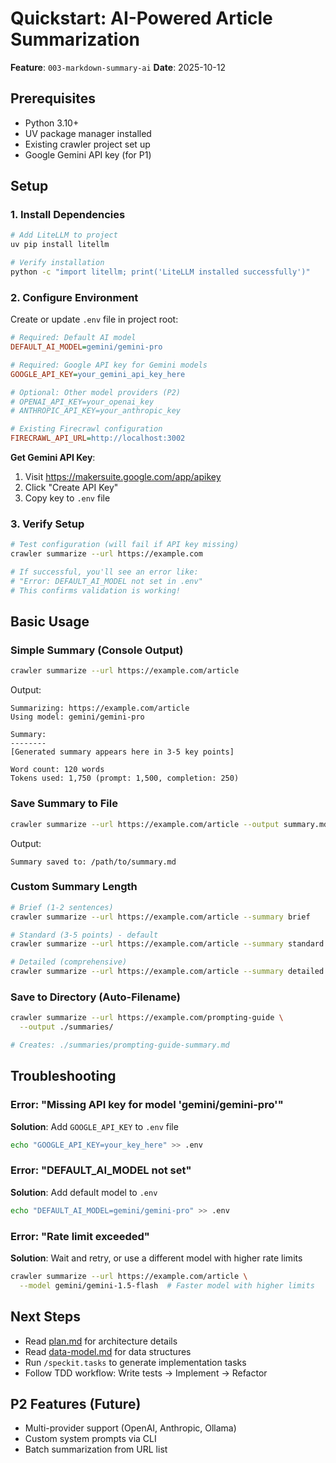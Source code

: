 # Quickstart: AI-Powered Article Summarization

**Feature**: `003-markdown-summary-ai`
**Date**: 2025-10-12

## Prerequisites

- Python 3.10+
- UV package manager installed
- Existing crawler project set up
- Google Gemini API key (for P1)

## Setup

### 1. Install Dependencies

```bash
# Add LiteLLM to project
uv pip install litellm

# Verify installation
python -c "import litellm; print('LiteLLM installed successfully')"
```

### 2. Configure Environment

Create or update `.env` file in project root:

```ini
# Required: Default AI model
DEFAULT_AI_MODEL=gemini/gemini-pro

# Required: Google API key for Gemini models
GOOGLE_API_KEY=your_gemini_api_key_here

# Optional: Other model providers (P2)
# OPENAI_API_KEY=your_openai_key
# ANTHROPIC_API_KEY=your_anthropic_key

# Existing Firecrawl configuration
FIRECRAWL_API_URL=http://localhost:3002
```

**Get Gemini API Key**:
1. Visit https://makersuite.google.com/app/apikey
2. Click "Create API Key"
3. Copy key to `.env` file

### 3. Verify Setup

```bash
# Test configuration (will fail if API key missing)
crawler summarize --url https://example.com

# If successful, you'll see an error like:
# "Error: DEFAULT_AI_MODEL not set in .env"
# This confirms validation is working!
```

## Basic Usage

### Simple Summary (Console Output)

```bash
crawler summarize --url https://example.com/article
```

Output:
```
Summarizing: https://example.com/article
Using model: gemini/gemini-pro

Summary:
--------
[Generated summary appears here in 3-5 key points]

Word count: 120 words
Tokens used: 1,750 (prompt: 1,500, completion: 250)
```

### Save Summary to File

```bash
crawler summarize --url https://example.com/article --output summary.md
```

Output:
```
Summary saved to: /path/to/summary.md
```

### Custom Summary Length

```bash
# Brief (1-2 sentences)
crawler summarize --url https://example.com/article --summary brief

# Standard (3-5 points) - default
crawler summarize --url https://example.com/article --summary standard

# Detailed (comprehensive)
crawler summarize --url https://example.com/article --summary detailed
```

### Save to Directory (Auto-Filename)

```bash
crawler summarize --url https://example.com/prompting-guide \
  --output ./summaries/

# Creates: ./summaries/prompting-guide-summary.md
```

## Troubleshooting

### Error: "Missing API key for model 'gemini/gemini-pro'"

**Solution**: Add `GOOGLE_API_KEY` to `.env` file

```bash
echo "GOOGLE_API_KEY=your_key_here" >> .env
```

### Error: "DEFAULT_AI_MODEL not set"

**Solution**: Add default model to `.env`

```bash
echo "DEFAULT_AI_MODEL=gemini/gemini-pro" >> .env
```

### Error: "Rate limit exceeded"

**Solution**: Wait and retry, or use a different model with higher rate limits

```bash
crawler summarize --url https://example.com/article \
  --model gemini/gemini-1.5-flash  # Faster model with higher limits
```

## Next Steps

- Read [plan.md](./plan.md) for architecture details
- Read [data-model.md](./data-model.md) for data structures
- Run `/speckit.tasks` to generate implementation tasks
- Follow TDD workflow: Write tests → Implement → Refactor

## P2 Features (Future)

- Multi-provider support (OpenAI, Anthropic, Ollama)
- Custom system prompts via CLI
- Batch summarization from URL list
